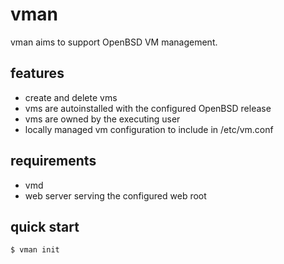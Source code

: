 # vman
vman aims to support OpenBSD VM management.

## features
- create and delete vms
- vms are autoinstalled with the configured OpenBSD release
- vms are owned by the executing user
- locally managed vm configuration to include in /etc/vm.conf

## requirements
- vmd
- web server serving the configured web root

## quick start

```
$ vman init
```
